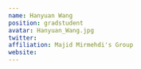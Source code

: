 ```yaml
---
name: Hanyuan Wang
position: gradstudent
avatar: Hanyuan_Wang.jpg
twitter: 
affiliation: Majid Mirmehdi's Group
website:
---
```

